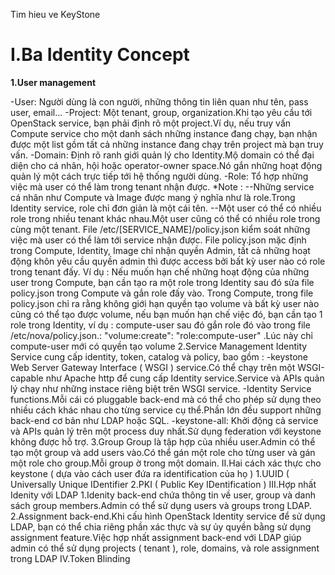 Tim hieu ve KeyStone
# I.Ba Identity Concept

**1.User management**

-User: Người dùng là con người, những thông tin liên quan như tên, pass user, email...
-Project: Một tenant, group, organization.Khi tạo yêu cầu tới OpenStack service, bạn phải định rõ một project.Ví dụ, nếu truy vấn Compute service cho một danh sách những instance đang chạy, bạn nhận được một list gồm tất cả những instance đang chạy trên project mà bạn truy vấn.
-Domain: Định rõ ranh giới quản lý cho Identity.Mộ domain có thể đại diện cho cá nhân, hội hoặc operator-owner space.Nó gắn những hoạt động quản lý một cách trực tiếp tới hệ thống người dùng.
-Role: Tổ hợp những việc mà user có thể làm trong tenant nhận được.
*Note : --Những service cá nhân như Compute và Image được mang ý nghĩa như là role.Trong Identity service, role chỉ đơn giản là một cái tên.
            --Một user có thể có nhiều role trong nhiều tenant khác nhau.Một user cũng có thể có nhiều role trong cùng một tenant.
File /etc/[SERVICE_NAME]/policy.json kiểm soát những việc mà user có thể làm tới service nhận được.
File policy.json mặc định trong Compute, Identity, Image chỉ nhận quyền Admin, tất cả những hoạt động khôn yêu cầu quyền admin thì được access bởi bất kỳ user nào có role trong tenant đấy.
Ví dụ : Nếu muốn hạn chế những hoạt động của những user trong Compute, bạn cần tạo ra một role trong Identity sau đó sửa file policy.json trong Compute và gắn role đấy vào.
Trong Compute, trong file policy.json chỉ ra rằng không giới hạn quyền tạo volume và bất kỳ user nào cũng có thể tạo được volume, nếu bạn muốn hạn chế việc đó, bạn cần tạo 1 role trong Identity, ví dụ : compute-user sau đó gắn role đó vào trong file /etc/nova/policy.json.: "volume:create": "role:compute-user" .Lúc này chỉ compute-user mới có quyền tạo volume
2.Service Management
Identity Service cung cấp identity, token, catalog và policy, bao gồm : 
-keystone Web Server Gateway Interface ( WSGI ) service.Có thể chạy trên một WSGI-capable như Apache http để cung cấp Identity service.Service và APIs quản lý chạy như những instace riêng biệt trên WSGI service.
-Identity Service functions.Mỗi cái có pluggable back-end mà có thể cho phép sử dụng theo nhiều cách khác nhau cho từng service cụ thể.Phần lớn đều support những back-end cơ bản như LDAP hoặc SQL.
-keystone-all: Khởi động cả service và APIs quản lý trên một process duy nhất.Sử dụng federation với keystone không được hỗ trợ.
3.Group
Group là tập hợp của nhiều user.Admin có thể tạo một group và add users vào.Có thể gán một role cho từng user và gán một role cho group.Mỗi group ờ trong một domain.
II.Hai cách xác thực cho keystone ( dựa vào  cách user đứa ra identification của họ ) 
1.UUID ( Universally Unique IDentifier
2.PKI ( Public Key IDentification ) 
III.Hợp nhất Idenity với LDAP
1.Idenity back-end chứa thông tin về user, group và danh sách group members.Admin có thể sử dụng users và groups trong LDAP.
2.Assignment back-end.Khi cấu hình OpenStack Identity service để sử dụng LDAP, bạn có thể chia riêng phần xác thực và sự ủy quyền bằng sử dụng assignment feature.Việc hợp nhất assignment back-end với LDAP giúp admin có thể sử dụng projects ( tenant ), role, domains, và role assignment trong LDAP
IV.Token Blinding
